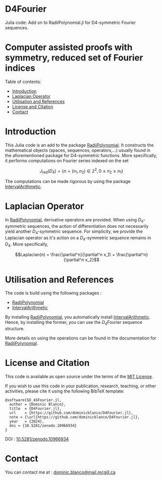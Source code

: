 # D4Fourier
Julia code: Add on to RadiiPolynomial.jl for D4-symmetric Fourier sequences.
# Computer assisted proofs with symmetry, reduced set of Fourier indices



Table of contents:


* [Introduction](#introduction)
* [Laplacian Operator](#laplacian)
* [Utilisation and References](#utilisation-and-references)
* [License and Citation](#license-and-citation)
* [Contact](#contact)



# Introduction

This Julia code is an add to the package [RadiiPolynomial](https://github.com/OlivierHnt/RadiiPolynomial.jl). It constructs the mathematical objects (spaces, sequences, operators,...) usually found in the aforementioned package for D4-symmetric functions. More specifically, it performs computations on Fourier series indexed on the set 

$$J_{\mathrm{red}}(D_4) = \{n=(n_1,n_2) \in \mathbb{Z}^2, 0 \leq n_2 \leq n_1 \}$$

The computations can be made rigorous by using the package [IntervalArithmetic](https://github.com/JuliaIntervals/IntervalArithmetic.jl).


# Laplacian Operator

In [RadiiPolynomial](https://github.com/OlivierHnt/RadiiPolynomial.jl), derivative operators are provided. When using $D_4$-symmetric sequences, the action of differentiation does not necessarily yield another $D_4$-symmetric sequence. For simplicity, we provide the Laplacian operator as it's action on a $D_4$-symmetric sequence remains in $D_4$. More specifically,

$$Laplacian(n) = \frac{\partial^n}{\partial^n x_1} + \frac{\partial^n}{\partial^n x_2}$$
 
 # Utilisation and References
 
 The code is build using the following packages :
 - [RadiiPolynomial](https://github.com/OlivierHnt/RadiiPolynomial.jl) 
 - [IntervalArithmetic](https://github.com/JuliaIntervals/IntervalArithmetic.jl)
 
 By installing [RadiiPolynomial](https://github.com/OlivierHnt/RadiiPolynomial.jl), you automatically install [IntervalArithmetic](https://github.com/JuliaIntervals/IntervalArithmetic.jl). Hence, by installing the former, you can use the $D_4$Fourier sequence structure.

 More details on using the operations can be found in the documentation for [RadiiPolynomial](https://github.com/OlivierHnt/RadiiPolynomial.jl).
 
 # License and Citation
 
  This code is available as open source under the terms of the [MIT License](http://opensource.org/licenses/MIT).
  
If you wish to use this code in your publication, research, teaching, or other activities, please cite it using the following BibTeX template:

```
@software{$D_4$Fourier.jl,
  author = {Dominic Blanco},
  title  = {D4Fourier.jl},
  url    = {https://github.com/dominicblanco/D4Fourier.jl},
  note = {\url{https://github.com/dominicblanco/D4Fourier.jl},
  year   = {2024},
  doi = {10.5281/zenodo.10966934}
}
```
DOI : [10.5281/zenodo.10966934](https://zenodo.org/records/10966934) 


# Contact

You can contact me at :
dominic.blanco@mail.mcgill.ca
